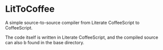 # LitToCoffee

A simple source-to-source compiler from Literate CoffeeScript to CoffeeScript.

The code itself is written in Literate CoffeeScript, and the compiled source can also b found in the base directory.